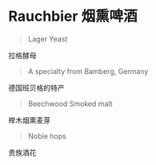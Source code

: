 # Rauchbier 烟熏啤酒

> Lager Yeast

拉格酵母

> A specialty from Bamberg, Germany

德国班贝格的特产

> Beechwood Smoked malt

榉木烟熏麦芽

> Noble hops

贵族酒花